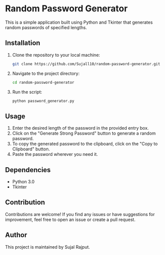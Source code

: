 # Random Password Generator

This is a simple application built using Python and Tkinter that generates random passwords of specified lengths.

## Installation

1. Clone the repository to your local machine:

    ```bash
    git clone https://github.com/Sujall10/random-password-generator.git
    ```

2. Navigate to the project directory:

    ```bash
    cd random-password-generator
    ```

3. Run the script:

    ```bash
    python password_generator.py
    ```

## Usage

1. Enter the desired length of the password in the provided entry box.
2. Click on the "Generate Strong Password" button to generate a random password.
3. To copy the generated password to the clipboard, click on the "Copy to Clipboard" button.
4. Paste the password wherever you need it.

## Dependencies

- Python 3.0
- Tkinter

## Contribution

Contributions are welcome! If you find any issues or have suggestions for improvement, feel free to open an issue or create a pull request.

## Author

This project is maintained by Sujal Rajput.
